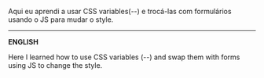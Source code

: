 ﻿Aqui eu aprendi a usar CSS variables(--) e trocá-las com formulários usando o JS para mudar o style.

<hr>
<b>ENGLISH</b>

Here I learned how to use CSS variables (--) and swap them with forms using JS to change the style.